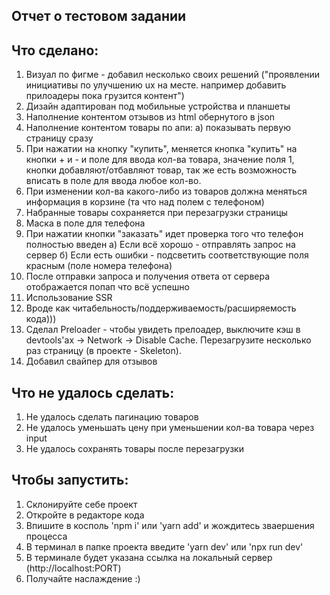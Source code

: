 ## Отчет о тестовом задании

## Что сделано:

1) Визуал по фигме - добавил несколько своих решений ("проявлении инициативы по улучшению ux на месте. например добавить прилоадеры пока грузится контент")
2) Дизайн адаптирован под мобильные устройства и планшеты
3) Наполнение контентом отзывов из html обернутого в json
4) Наполнение контентом товары по апи:
   а) показывать первую страницу сразу
5) При нажатии на кнопку "купить", меняется кнопка "купить" на кнопки + и - и поле для ввода кол-ва товара, значение поля 1, кнопки добавляют/отбавляют товар, так же есть возможность вписать в поле для ввода любое кол-во.
6) При изменении кол-ва какого-либо из товаров должна меняться информация в корзине (та что над полем с телефоном)
7) Набранные товары сохраняется при перезагрузки страницы
8) Маска в поле для телефона
9) При нажатии кнопки "заказать" идет проверка того что телефон полностью введен
    а) Если всё хорошо - отправлять запрос на сервер
    б) Если есть ошибки - подсветить соответствующие поля красным (поле номера телефона)
10) После отправки запроса и получения ответа от сервера отображается попап что всё успешно
11) Использование SSR
12) Вроде как читабельность/поддерживаемость/расширяемость кода)))
13) Сделал Preloader - чтобы увидеть прелоадер, выключите кэш в devtools'ах -> Network -> Disable Cache. Перезагрузите несколько раз страницу (в проекте - Skeleton).
14) Добавил свайпер для отзывов

## Что не удалось сделать:

1) Не удалось сделать пагинацию товаров
2) Не удалось уменьшать цену при уменьшении кол-ва товара через input
3) Не удалось сохранять товары после перезагрузки

## Чтобы запустить:

1) Склонируйте себе проект
2) Откройте в редакторе кода
3) Впишите в косполь 'npm i' или 'yarn add' и жождитесь зваершения процесса
5) В терминал в папке проекта введите 'yarn dev' или 'npx run dev'
6) В терминале будет указана ссылка на локальный сервер (http://localhost:PORT)
7) Получайте наслаждение :)
